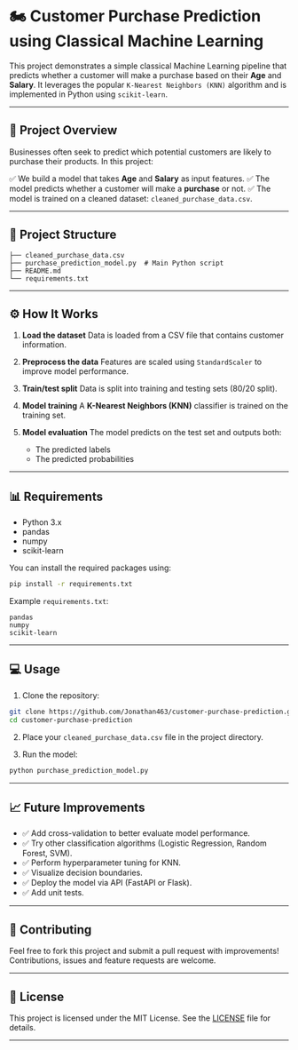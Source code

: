 # 🏍️ Customer Purchase Prediction using Classical Machine Learning

This project demonstrates a simple classical Machine Learning pipeline that predicts whether a customer will make a purchase based on their **Age** and **Salary**. It leverages the popular `K-Nearest Neighbors (KNN)` algorithm and is implemented in Python using `scikit-learn`.

---

## 🚀 Project Overview

Businesses often seek to predict which potential customers are likely to purchase their products. In this project:

✅ We build a model that takes **Age** and **Salary** as input features.
✅ The model predicts whether a customer will make a **purchase** or not.
✅ The model is trained on a cleaned dataset: `cleaned_purchase_data.csv`.

---

## 📂 Project Structure

```
├── cleaned_purchase_data.csv
├── purchase_prediction_model.py  # Main Python script
├── README.md
└── requirements.txt
```

---

## ⚙️ How It Works

1. **Load the dataset**
   Data is loaded from a CSV file that contains customer information.

2. **Preprocess the data**
   Features are scaled using `StandardScaler` to improve model performance.

3. **Train/test split**
   Data is split into training and testing sets (80/20 split).

4. **Model training**
   A **K-Nearest Neighbors (KNN)** classifier is trained on the training set.

5. **Model evaluation**
   The model predicts on the test set and outputs both:

   * The predicted labels
   * The predicted probabilities

---

## 📊 Requirements

* Python 3.x
* pandas
* numpy
* scikit-learn

You can install the required packages using:

```bash
pip install -r requirements.txt
```

Example `requirements.txt`:

```
pandas
numpy
scikit-learn
```

---

## 💻 Usage

1. Clone the repository:

```bash
git clone https://github.com/Jonathan463/customer-purchase-prediction.git
cd customer-purchase-prediction
```

2. Place your `cleaned_purchase_data.csv` file in the project directory.

3. Run the model:

```bash
python purchase_prediction_model.py
```

---

## 📈 Future Improvements

* ✅ Add cross-validation to better evaluate model performance.
* ✅ Try other classification algorithms (Logistic Regression, Random Forest, SVM).
* ✅ Perform hyperparameter tuning for KNN.
* ✅ Visualize decision boundaries.
* ✅ Deploy the model via API (FastAPI or Flask).
* ✅ Add unit tests.

---

## 🤝 Contributing

Feel free to fork this project and submit a pull request with improvements!
Contributions, issues and feature requests are welcome.

---

## 📝 License

This project is licensed under the MIT License. See the [LICENSE](LICENSE) file for details.

---
